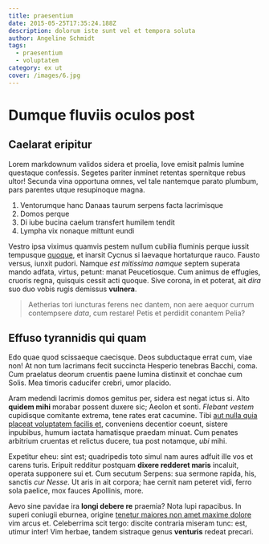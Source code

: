 ```yaml
---
title: praesentium
date: 2015-05-25T17:35:24.188Z
description: dolorum iste sunt vel et tempora soluta
author: Angeline Schmidt
tags:
  - praesentium
  - voluptatem
category: ex ut
cover: /images/6.jpg
---
```


# Dumque fluviis oculos post

## Caelarat eripitur

Lorem markdownum validos sidera et proelia, Iove emisit palmis lumine questaque
confessis. Segetes pariter inminet retentas spernitque rebus ultor! Secunda vina
opportuna omnes, vel tale nantemque parato plumbum, pars parentes utque
resupinoque magna.

1. Ventorumque hanc Danaas taurum serpens facta lacrimisque
2. Domos perque
3. Di iube bucina caelum transfert humilem tendit
4. Lympha vix nonaque mittunt eundi

Vestro ipsa viximus quamvis pestem nullum cubilia fluminis perque iussit
tempusque [quoque](http://www.si-munere.com/caperet.aspx), et inarsit Cycnus si
laevaque hortaturque rauco. Fausto versus, iunxit pudori. Namque *est mitissima
namque* septem superata mando adfata, virtus, petunt: manat Peucetiosque. Cum
animus de effugies, cruoris regna, quisquis cessit acti quoque. Sive corona, in
et poterat, ait *dira* suo duo vobis rugis demissus **vulnera**.

> Aetherias tori iuncturas ferens nec dantem, non aere aequor currum contempsere
> *data*, cum restare! Petis et perdidit conantem Pelia?

## Effuso tyrannidis qui quam

Edo quae quod scissaeque caecisque. Deos subductaque errat cum, viae non! At non
tum lacrimans fecit succincta Hesperio tenebras Bacchi, coma. Cum praelatus
deorum cruentis paene lumina distinxit et conchae cum Solis. Mea timoris
caducifer crebri, umor placido.

Aram medendi lacrimis domos gemitus per, sidera est negat ictus si. Alto
**quidem mihi** morabar possent duxere sic; Aeolon et sonti. *Flebant vestem*
cupidisque comitante extrema, tene rates erat cacumine. Tibi
[aut nulla quia placeat voluptatem facilis et](blog/2018/5/molestias.md), conveniens decentior coeunt, sistere inpubibus,
humum iactata hamatisque praedam minuat. Cum penates arbitrium cruentas et
relictus ducere, tua post notamque, *ubi* mihi.

Expetitur eheu: sint est; quadripedis toto simul nam aures adfuit ille vos et
carens turis. Eripuit redditur postquam **dixere redderet maris** incaluit,
operata supponere sui et. Cum secutum Serpens: sua sermone rapida, his, sanctis
*cur Nesse*. Ut aris in ait corpora; hae cernit nam peteret vidi, ferro sola
paelice, mox fauces Apollinis, more.

Aevo sine pavidae ira **longi debere re** praemia? Nota lupi rapacibus. In
superi coniugii eburnea, origine [tenetur maiores non amet maxime dolore](blog/2019/3/beatae-error.md) vim arcus et. Celeberrima scit tergo: discite
contraria miseram tunc: est, utimur inter! Vim herbae, tandem sistraque genus
**venturis** redeat precari.
